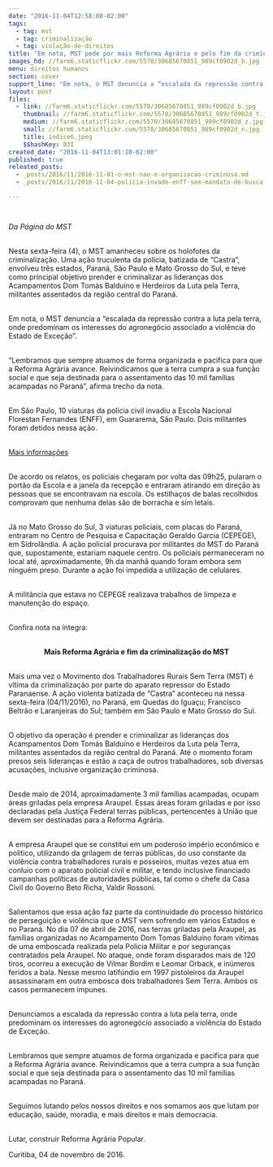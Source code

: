 ```yaml
---
date: "2016-11-04T12:58:00-02:00"
tags:
  - tag: mst
  - tag: criminalização
  - tag: violação-de-direitos
title: "Em nota, MST pede por mais Reforma Agrária e pelo fim da criminalização do Movimento"
images_hd: //farm6.staticflickr.com/5570/30685670851_989cf0902d_b.jpg
menu: direitos humanos
section: cover
support_line: "Em nota, o MST denuncia a “escalada da repressão contra a luta pela terra, onde predominam os interesses do agronegócio associado a violência do Estado de Exceção”"
layout: post
files:
  - link: //farm6.staticflickr.com/5570/30685670851_989cf0902d_b.jpg
    thumbnail: //farm6.staticflickr.com/5570/30685670851_989cf0902d_t.jpg
    medium: //farm6.staticflickr.com/5570/30685670851_989cf0902d_z.jpg
    small: //farm6.staticflickr.com/5570/30685670851_989cf0902d_n.jpg
    title: índice6.jpeg
    $$hashKey: 03I
created_date: "2016-11-04T13:01:10-02:00"
published: true
releated_posts:
  - _posts/2016/11/2016-11-01-o-mst-nao-e-organizacao-criminosa.md
  - _posts/2016/11/2016-11-04-policia-invade-enff-sem-mandato-de-busca-e-apreensao.md

---
```

<p style="margin-bottom: 0cm; line-height: 100%">&nbsp;</p>

<p><em>Da P&aacute;gina do MST</em></p>

<p><br />
Nesta sexta-feira (4), o MST amanheceu sobre os holofotes da criminaliza&ccedil;&atilde;o. Uma a&ccedil;&atilde;o truculenta da pol&iacute;cia, batizada de &ldquo;Castra&rdquo;, envolveu tr&ecirc;s estados, Paran&aacute;, S&atilde;o Paulo e Mato Grosso do Sul, e teve como principal objetivo prender e criminalizar as lideran&ccedil;as dos Acampamentos Dom Tom&aacute;s Baldu&iacute;no e Herdeiros da Luta pela Terra, militantes assentados da regi&atilde;o central do Paran&aacute;.</p>

<p><br />
Em nota, o MST denuncia a &ldquo;escalada da repress&atilde;o contra a luta pela terra, onde predominam os interesses do agroneg&oacute;cio associado a viol&ecirc;ncia do Estado de Exce&ccedil;&atilde;o&rdquo;.</p>

<p><br />
&ldquo;Lembramos que sempre atuamos de forma organizada e pacifica para que a Reforma Agr&aacute;ria avance. Reivindicamos que a terra cumpra a sua fun&ccedil;&atilde;o social e que seja destinada para o assentamento das 10 mil fam&iacute;lias acampadas no Paran&aacute;&rdquo;, afirma trecho da nota.</p>

<p><br />
Em S&atilde;o Paulo, 10 viaturas da pol&iacute;cia civil invadiu a Escola Nacional Florestan Fernandes (ENFF), em Guararema, S&atilde;o Paulo. Dois militantes foram detidos nessa a&ccedil;&atilde;o.</p>

<p><br />
<a href="http://www.mst.org.br/2016/11/04/policia-invade-enff-sem-mandato-de-busca-e-apreensao.html">Mais informa&ccedil;&otilde;es</a></p>

<p><br />
De acordo os relatos, os policiais chegaram por volta das 09h25, pularam o port&atilde;o da Escola e a janela da recep&ccedil;&atilde;o e entraram atirando em dire&ccedil;&atilde;o &agrave;s pessoas que se encontravam na escola. Os estilha&ccedil;os de balas recolhidos comprovam que nenhuma delas s&atilde;o de borracha e sim letais.</p>

<p><br />
J&aacute; no Mato Grosso do Sul, 3 viaturas policiais, com placas do Paran&aacute;, entraram no Centro de Pesquisa e Capacita&ccedil;&atilde;o Geraldo Garcia (CEPEGE), em Sidrol&acirc;ndia. A a&ccedil;&atilde;o policial procurava por militantes do MST do Paran&aacute; que, supostamente, estariam naquele centro. Os policiais permaneceram no local at&eacute;, aproximadamente, 9h da manh&atilde; quando foram embora sem ningu&eacute;m preso. Durante a a&ccedil;&atilde;o foi impedida a utiliza&ccedil;&atilde;o de celulares.</p>

<p><br />
A milit&acirc;ncia que estava no CEPEGE realizava trabalhos de limpeza e manuten&ccedil;&atilde;o do espa&ccedil;o.</p>

<p><br />
Confira nota na &iacute;ntegra:</p>

<p style="text-align: center;"><br />
<strong>Mais Reforma Agr&aacute;ria e fim da criminaliza&ccedil;&atilde;o do MST</strong></p>

<p><br />
Mais uma vez o Movimento dos Trabalhadores Rurais Sem Terra (MST) &eacute; v&iacute;tima da criminaliza&ccedil;&atilde;o por parte do aparato repressor do Estado Paranaense. A a&ccedil;&atilde;o violenta batizada de &ldquo;Castra&rdquo; aconteceu na nessa sexta-feira (04/11/2016), no Paran&aacute;, em Quedas do Igua&ccedil;u; Francisco Beltr&atilde;o e Laranjeiras do Sul; tamb&eacute;m em S&atilde;o Paulo e Mato Grosso do Sul.</p>

<p><br />
O objetivo da opera&ccedil;&atilde;o &eacute; prender e criminalizar as lideran&ccedil;as dos Acampamentos Dom Tom&aacute;s Baldu&iacute;no e Herdeiros da Luta pela Terra, militantes assentados da regi&atilde;o central do Paran&aacute;. At&eacute; o momento foram presos seis lideran&ccedil;as e est&atilde;o a ca&ccedil;a de outros trabalhadores, sob diversas acusa&ccedil;&otilde;es, inclusive organiza&ccedil;&atilde;o criminosa.</p>

<p><br />
Desde maio de 2014, aproximadamente 3 mil fam&iacute;lias acampadas, ocupam &aacute;reas griladas pela empresa Araupel. Essas &aacute;reas foram griladas e por isso declaradas pela Justi&ccedil;a Federal terras p&uacute;blicas, pertencentes &agrave; Uni&atilde;o que devem ser destinadas para a Reforma Agr&aacute;ria.</p>

<p><br />
A empresa Araupel que se constitui em um poderoso imp&eacute;rio econ&ocirc;mico e pol&iacute;tico, utilizando da grilagem de terras p&uacute;blicas, do uso constante da viol&ecirc;ncia contra trabalhadores rurais e posseiros, muitas vezes atua em conluio com o aparato policial civil e militar, e tendo inclusive financiado campanhas pol&iacute;ticas de autoridades p&uacute;blicas, tal como o chefe da Casa Civil do Governo Beto Richa, Valdir Rossoni.</p>

<p><br />
Salientamos que essa a&ccedil;&atilde;o faz parte da continuidade do processo hist&oacute;rico de persegui&ccedil;&atilde;o e viol&ecirc;ncia que o MST vem sofrendo em v&aacute;rios Estados e no Paran&aacute;. No dia 07 de abril de 2016, nas terras griladas pela Araupel, as fam&iacute;lias organizadas no Acampamento Dom Tomas Baldu&iacute;no foram v&iacute;timas de uma emboscada realizada pela Policia Militar e por seguran&ccedil;as contratados pela Araupel. No ataque, onde foram disparados mais de 120 tiros, ocorreu a execu&ccedil;&atilde;o de Vilmar Bordim e Leomar Orback, e in&uacute;meros feridos a bala. Nesse mesmo latif&uacute;ndio em 1997 pistoleiros da Araupel assassinaram em outra embosca dois trabalhadores Sem Terra. Ambos os casos permanecem impunes.</p>

<p><br />
Denunciamos a escalada da repress&atilde;o contra a luta pela terra, onde predominam os interesses do agroneg&oacute;cio associado a viol&ecirc;ncia do Estado de Exce&ccedil;&atilde;o.</p>

<p><br />
Lembramos que sempre atuamos de forma organizada e pacifica para que a Reforma Agr&aacute;ria avance. Reivindicamos que a terra cumpra a sua fun&ccedil;&atilde;o social e que seja destinada para o assentamento das 10 mil fam&iacute;lias acampadas no Paran&aacute;.</p>

<p><br />
Seguimos lutando pelos nossos direitos e nos somamos aos que lutam por educa&ccedil;&atilde;o, sa&uacute;de, moradia, e mais direitos e mais democracia.</p>

<p><br />
Lutar, construir Reforma Agr&aacute;ria Popular.</p>

<p>Curitiba, 04 de novembro de 2016.</p>
